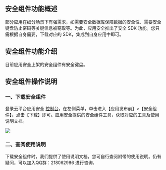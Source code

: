 ## 安全组件功能概述

部分应用在细分场景下有强需求，如需要安全数据库保障数据的安全性、需要安全键盘防止密码等关键信息被窃取等。为此，应用安全推出了安全 SDK 功能。您只需根据自身需要，下载对应的 SDK，集成到自身应用中即可。

## 安全组件功能介绍
目前应用安全上架的安全组件有安全键盘。


## 安全组件操作说明

### 一、下载安全组件
登录云平台应用安全 [控制台](http://console.tce.fsphere.cn/legu/myapplication/index)，在左侧菜单，单击进入【应用发布前】>【安全组件】，点击【下载】即可。应用安全提供的安全组件工具，获取对应的工具及使用说明文档。

![](http://imgcache.tce.fsphere.cn/static/mc.qcloudimg.com/static/img/24462fdc194422dd083f64734b8afb38/image.png)

### 二、查阅使用说明
下载安全组件时，我们提供了使用说明文档，您可自行查阅附带的使用说明。仍有疑问，可以加入QQ群：218062986 进行咨询。
